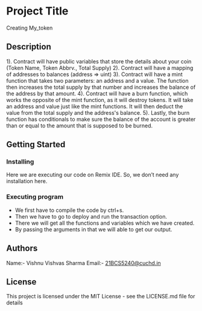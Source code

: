 # Project Title

Creating My_token

## Description

1). Contract will have public variables that store the details about your coin (Token Name, Token Abbrv., Total Supply)
2). Contract will have a mapping of addresses to balances (address => uint)
3). Contract will have a mint function that takes two parameters: an address and a value. The function then increases the total supply by that number and increases 
    the balance of the address by that amount.
4). Contract will have a burn function, which works the opposite of the mint function, as it will destroy tokens. It will take an address and value just like the 
    mint functions. It will then deduct the value from the total supply and the address's balance.
5). Lastly,  the burn function has conditionals to make sure the balance of the account is greater than or equal to the amount that is supposed to be burned.

## Getting Started

### Installing

Here we are executing our code on Remix IDE. So, we don’t need any installation here.

### Executing program

* We first have to compile the code by ctrl+s.
* Then we have to go to deploy and run the transaction option.
* There we will get all the functions and variables which we have created.
* By passing the arguments in that we will able to get our output.
  

## Authors

Name:-   Vishnu Vishvas Sharma
Email:-  21BCS5240@cuchd.in


## License

This project is licensed under the MIT License - see the LICENSE.md file for details
